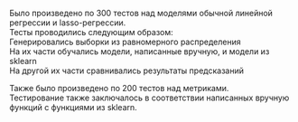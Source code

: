 Было произведено по 300 тестов над моделями обычной линейной регрессии и lasso-регрессии.  
Тесты проводились следующим образом:  
Генерировались выборки из равномерного распределения  
На их части обучались модели, написанные вручную, и модели из sklearn  
На другой их части сравнивались результаты предсказаний  

Также было произведено по 200 тестов над метриками.  
Тестирование также заключалось в соответствии написанных вручную функций с функциями из sklearn.

